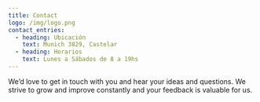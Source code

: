 ```yaml
---
title: Contact
logo: /img/logo.png
contact_entries:
  - heading: Ubicación
    text: Munich 3829, Castelar
  - heading: Horarios
    text: Lunes a Sábados de 8 a 19hs
---
```


We’d love to get in touch with you and hear your ideas and
questions. We strive to grow and improve constantly and your feedback
is valuable for us.
